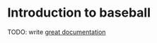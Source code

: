 # Introduction to baseball

TODO: write [great documentation](http://jacobian.org/writing/great-documentation/what-to-write/)
